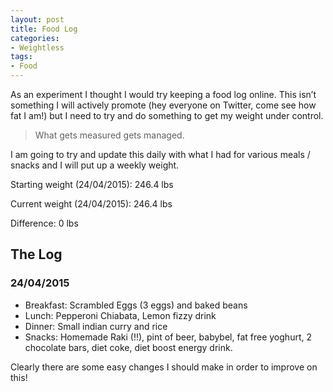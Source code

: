 ```yaml
---
layout: post
title: Food Log
categories:
- Weightless
tags:
- Food
---
```


As an experiment I thought I would try keeping a food log online. This isn’t something I will actively promote (hey everyone on Twitter, come see how fat I am!) but I need to try and do something to get my weight under control.

> What gets measured gets managed.

I am going to try and update this daily with what I had for various meals / snacks and I will put up a weekly weight.

Starting weight (24/04/2015): 246.4 lbs  

Current weight (24/04/2015):  246.4 lbs

Difference: 0 lbs

## The Log

### 24/04/2015

* Breakfast: Scrambled Eggs (3 eggs) and baked beans
* Lunch: Pepperoni Chiabata, Lemon fizzy drink
* Dinner: Small indian curry and rice
* Snacks: Homemade Raki (!!), pint of beer, babybel, fat free yoghurt, 2 chocolate bars, diet coke, diet boost energy drink.

Clearly there are some easy changes I should make in order to improve on this!



